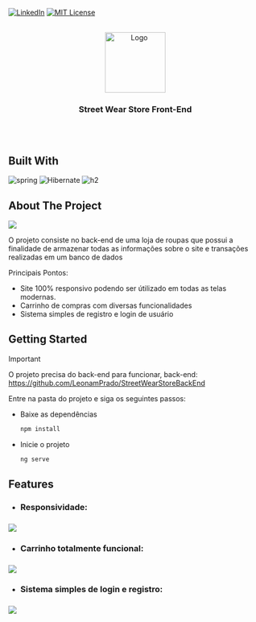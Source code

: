 
[![LinkedIn][linkedin-shield]][linkedin-url]
[![MIT License][license-shield]][license-url]
<br />
<br />
<div align="center">
    <img src="https://cdn.jsdelivr.net/gh/devicons/devicon@latest/icons/spring/spring-original-wordmark.svg"  alt="Logo" width="120" height="120" >
  <h3 align="center">Street Wear Store Front-End</h3>
</div>
<br />
<br />




## Built With
![spring]
![Hibernate]
![h2]



<!-- ABOUT THE PROJECT -->
## About The Project
<img src="/images/ReadME/inicialGif.gif">
<!--GIF INICIAL-->

<!--RESUMO DO PROJETO-->
O projeto consiste no back-end de uma loja de roupas que possui a finalidade de armazenar todas as informações sobre o site e transações realizadas em um banco de dados
<!--Principais pontos do projeto-->
Principais Pontos:
* Site 100% responsivo podendo ser útilizado em todas as telas modernas.
* Carrinho de compras com diversas funcionalidades
* Sistema simples de registro e login de usuário


<!-- GETTING STARTED TUTORIAL -->
## Getting Started

<!--Falar do backend-->
> [!IMPORTANT]  
> O projeto precisa do back-end para funcionar, back-end: https://github.com/LeonamPrado/StreetWearStoreBackEnd

Entre na pasta do projeto e siga os seguintes passos:

* Baixe as dependências
  
  ```sh
  npm install
  ```
* Inicie o projeto
  
  ```sh
  ng serve
  ```

## Features
<!--Features e gifs de exemplo-->
* <h3>Responsividade:<h3/>
<img src="/src/assets/readME/responsiveGif.gif"> 


* <h3>Carrinho totalmente funcional:<h3/>
<img src="/src/assets/readME/cartGif.gif">


* <h3>Sistema simples de login e registro:<h3/>
<img src="/src/assets/readME/loginGif.gif">
  











<!-- MARKDOWN LINKS & IMAGES -->
[linkedin-shield]: https://img.shields.io/badge/-LinkedIn-black.svg?style=for-the-badge&logo=linkedin&colorB=555
[linkedin-url]: https://www.linkedin.com/in/leonamprado/?profileId=ACoAAErE_OUBbqirIbX6pbbqSfLK7irAOwdV7jM
[license-shield]: https://img.shields.io/github/license/othneildrew/Best-README-Template.svg?style=for-the-badge
[license-url]: /LICENSE
[spring]: https://img.shields.io/badge/spring-%236DB33F.svg?style=for-the-badge&logo=spring&logoColor=white
[h2]: https://img.shields.io/badge/Database-H2-4caf50?style=for-the-badge&logoColor=white
[Hibernate]: https://img.shields.io/badge/Hibernate-59666C?style=for-the-badge&logo=Hibernate&logoColor=white













